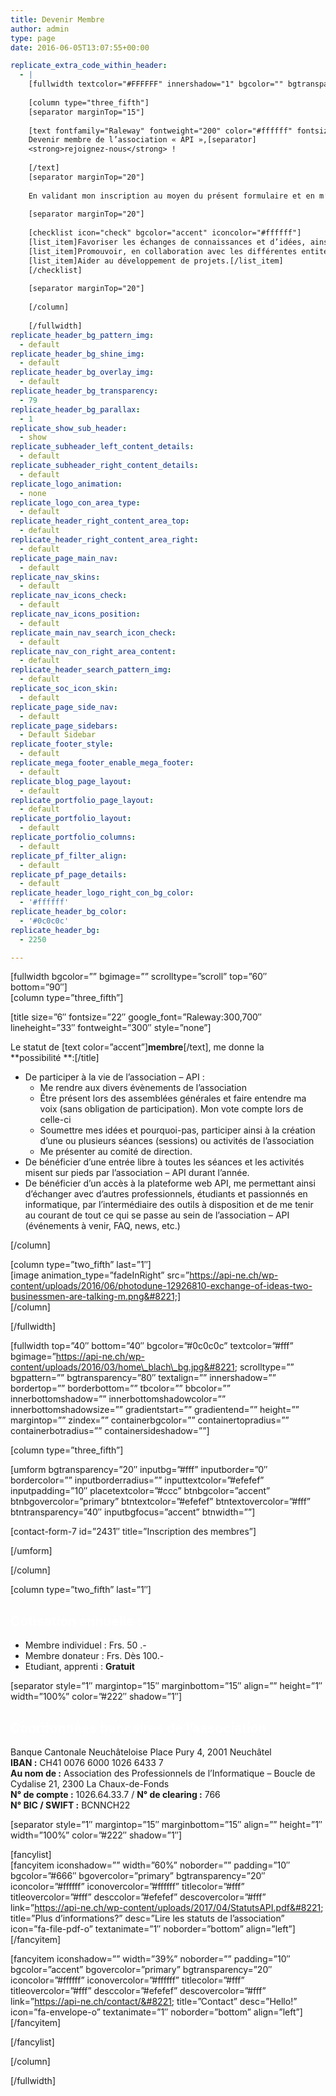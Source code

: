 ```yaml
---
title: Devenir Membre
author: admin
type: page
date: 2016-06-05T13:07:55+00:00

replicate_extra_code_within_header:
  - |
    [fullwidth textcolor="#FFFFFF" innershadow="1" bgcolor="" bgtransparency="" bgimage="" bgpattern="" top="50" bottom="40"]
    
    [column type="three_fifth"]
    [separator marginTop="15"]
    
    [text fontfamily="Raleway" fontweight="200" color="#ffffff" fontsize="29" lineheight="33"]
    Devenir membre de l’association « API »,[separator]
    <strong>rejoignez-nous</strong> !
    
    [/text]
    [separator marginTop="20"]
    
    En validant mon inscription au moyen du présent formulaire et en m’acquittant d’une cotisation annuelle d'un montant de 50 CHF (pas de cotisation pour les étudiants), je deviens membre de l’association des professionnels de l’informatique – API et je lui permets de poursuivre ses objectifs, qui sont les suivants :
    
    [separator marginTop="20"]
    
    [checklist icon="check" bgcolor="accent" iconcolor="#ffffff"]
    [list_item]Favoriser les échanges de connaissances et d’idées, ainsi que la prise de contact, entre professionnels et passionnés  de l’informatique.[/list_item]
    [list_item]Promouvoir, en collaboration avec les différentes entités de formation régionales, les formations en informatique.[/list_item]
    [list_item]Aider au développement de projets.[/list_item]
    [/checklist]
    
    [separator marginTop="20"]
    
    [/column]
    
    [/fullwidth]
replicate_header_bg_pattern_img:
  - default
replicate_header_bg_shine_img:
  - default
replicate_header_bg_overlay_img:
  - default
replicate_header_bg_transparency:
  - 79
replicate_header_bg_parallax:
  - 1
replicate_show_sub_header:
  - show
replicate_subheader_left_content_details:
  - default
replicate_subheader_right_content_details:
  - default
replicate_logo_animation:
  - none
replicate_logo_con_area_type:
  - default
replicate_header_right_content_area_top:
  - default
replicate_header_right_content_area_right:
  - default
replicate_page_main_nav:
  - default
replicate_nav_skins:
  - default
replicate_nav_icons_check:
  - default
replicate_nav_icons_position:
  - default
replicate_main_nav_search_icon_check:
  - default
replicate_nav_con_right_area_content:
  - default
replicate_header_search_pattern_img:
  - default
replicate_soc_icon_skin:
  - default
replicate_page_side_nav:
  - default
replicate_page_sidebars:
  - Default Sidebar
replicate_footer_style:
  - default
replicate_mega_footer_enable_mega_footer:
  - default
replicate_blog_page_layout:
  - default
replicate_portfolio_page_layout:
  - default
replicate_portfolio_layout:
  - default
replicate_portfolio_columns:
  - default
replicate_pf_filter_align:
  - default
replicate_pf_page_details:
  - default
replicate_header_logo_right_con_bg_color:
  - '#ffffff'
replicate_header_bg_color:
  - '#0c0c0c'
replicate_header_bg:
  - 2250

---
```

[fullwidth bgcolor=&#8221;&#8221; bgimage=&#8221;&#8221; scrolltype=&#8221;scroll&#8221; top=&#8221;60&#8243; bottom=&#8221;90&#8243;]  
[column type=&#8221;three_fifth&#8221;]

[title size=&#8221;6&#8243; fontsize=&#8221;22&#8243; google_font=&#8221;Raleway:300,700&#8243; lineheight=&#8221;33&#8243; fontweight=&#8221;300&#8243; style=&#8221;none&#8221;]

Le statut de [text color=&#8221;accent&#8221;]**membre**[/text], me donne la **possibilité **:[/title]

  * De participer à la vie de l’association &#8211; API : 
      * Me rendre aux divers évènements de l’association
      * Être présent lors des assemblées générales et faire entendre ma voix (sans obligation de participation). Mon vote compte lors de celle-ci
      * Soumettre mes idées et pourquoi-pas, participer ainsi à la création d’une ou plusieurs séances (sessions) ou activités de l’association
      * Me présenter au comité de direction.
  * De bénéficier d’une entrée libre à toutes les séances et les activités misent sur pieds par l’association – API durant l’année.
  * De bénéficier d’un accès à la plateforme web API, me permettant ainsi d’échanger avec d’autres professionnels, étudiants et passionnés en informatique, par l’intermédiaire des outils à disposition et de me tenir au courant de tout ce qui se passe au sein de l’association – API (événements à venir, FAQ, news, etc.)

[/column]

[column type=&#8221;two_fifth&#8221; last=&#8221;1&#8243;]  
[image animation_type=&#8221;fadeInRight&#8221; src=&#8221;https://api-ne.ch/wp-content/uploads/2016/06/photodune-12926810-exchange-of-ideas-two-businessmen-are-talking-m.png&#8221;]  
[/column]

[/fullwidth]

[fullwidth top=&#8221;40&#8243; bottom=&#8221;40&#8243; bgcolor=&#8221;#0c0c0c&#8221; textcolor=&#8221;#fff&#8221; bgimage=&#8221;https://api-ne.ch/wp-content/uploads/2016/03/home\_blach\_bg.jpg&#8221; scrolltype=&#8221;&#8221; bgpattern=&#8221;&#8221; bgtransparency=&#8221;80&#8243; textalign=&#8221;&#8221; innershadow=&#8221;&#8221; bordertop=&#8221;&#8221; borderbottom=&#8221;&#8221; tbcolor=&#8221;&#8221; bbcolor=&#8221;&#8221; innerbottomshadow=&#8221;&#8221; innerbottomshadowcolor=&#8221;&#8221; innerbottomshadowsize=&#8221;&#8221; gradientstart=&#8221;&#8221; gradientend=&#8221;&#8221; height=&#8221;&#8221; margintop=&#8221;&#8221; zindex=&#8221;&#8221; containerbgcolor=&#8221;&#8221; containertopradius=&#8221;&#8221; containerbotradius=&#8221;&#8221; containersideshadow=&#8221;&#8221;]

[column type=&#8221;three_fifth&#8221;]

[umform bgtransparency=&#8221;20&#8243; inputbg=&#8221;#fff&#8221; inputborder=&#8221;0&#8243; bordercolor=&#8221;&#8221; inputborderradius=&#8221;&#8221; inputtextcolor=&#8221;#efefef&#8221; inputpadding=&#8221;10&#8243; placetextcolor=&#8221;#ccc&#8221; btnbgcolor=&#8221;accent&#8221; btnbgovercolor=&#8221;primary&#8221; btntextcolor=&#8221;#efefef&#8221; btntextovercolor=&#8221;#fff&#8221; btntransparency=&#8221;40&#8243; inputbgfocus=&#8221;accent&#8221; btnwidth=&#8221;&#8221;]

[contact-form-7 id=&#8221;2431&#8243; title=&#8221;Inscription des membres&#8221;]

[/umform]

[/column]

[column type=&#8221;two_fifth&#8221; last=&#8221;1&#8243;]

## <span style="color: #ffffff;">Cotisation annuelle :</span>

  * Membre individuel : Frs. 50 .-
  * Membre donateur : Frs. Dès 100.-
  * Etudiant, apprenti : **Gratuit**

[separator style=&#8221;1&#8243; margintop=&#8221;15&#8243; marginbottom=&#8221;15&#8243; align=&#8221;&#8221; height=&#8221;1&#8243; width=&#8221;100%&#8221; color=&#8221;#222&#8243; shadow=&#8221;1&#8243;]

## <span style="color: #ffffff;">Coordonnées bancaires de l&#8217;association</span>

Banque Cantonale Neuchâteloise Place Pury 4, 2001 Neuchâtel  
**IBAN :** CH41 0076 6000 1026 6433 7  
**Au nom de :** Association des Professionnels de l&#8217;Informatique &#8211; Boucle de Cydalise 21, 2300 La Chaux-de-Fonds  
**N° de compte :** 1026.64.33.7 / **N° de clearing :** 766  
**N° BIC / SWIFT :** BCNNCH22

[separator style=&#8221;1&#8243; margintop=&#8221;15&#8243; marginbottom=&#8221;15&#8243; align=&#8221;&#8221; height=&#8221;1&#8243; width=&#8221;100%&#8221; color=&#8221;#222&#8243; shadow=&#8221;1&#8243;]

[fancylist]  
\[fancyitem iconshadow=&#8221;&#8221; width=&#8221;60%&#8221; noborder=&#8221;&#8221; padding=&#8221;10&#8243; bgcolor=&#8221;#666&#8243; bgovercolor=&#8221;primary&#8221; bgtransparency=&#8221;20&#8243; iconcolor=&#8221;#ffffff&#8221; iconovercolor=&#8221;#ffffff&#8221; titlecolor=&#8221;#fff&#8221; titleovercolor=&#8221;#fff&#8221; desccolor=&#8221;#efefef&#8221; descovercolor=&#8221;#fff&#8221; link=&#8221;https://api-ne.ch/wp-content/uploads/2017/04/StatutsAPI.pdf&#8221; title=&#8221;Plus d&#8217;informations?&#8221; desc=&#8221;Lire les statuts de l&#8217;association&#8221; icon=&#8221;fa-file-pdf-o&#8221; textanimate=&#8221;1&#8243; noborder=&#8221;bottom&#8221; align=&#8221;left&#8221;\]\[/fancyitem\]

\[fancyitem iconshadow=&#8221;&#8221; width=&#8221;39%&#8221; noborder=&#8221;&#8221; padding=&#8221;10&#8243; bgcolor=&#8221;accent&#8221; bgovercolor=&#8221;primary&#8221; bgtransparency=&#8221;20&#8243; iconcolor=&#8221;#ffffff&#8221; iconovercolor=&#8221;#ffffff&#8221; titlecolor=&#8221;#fff&#8221; titleovercolor=&#8221;#fff&#8221; desccolor=&#8221;#efefef&#8221; descovercolor=&#8221;#fff&#8221; link=&#8221;https://api-ne.ch/contact/&#8221; title=&#8221;Contact&#8221; desc=&#8221;Hello!&#8221; icon=&#8221;fa-envelope-o&#8221; textanimate=&#8221;1&#8243; noborder=&#8221;bottom&#8221; align=&#8221;left&#8221;\]\[/fancyitem\]

[/fancylist]

[/column]

[/fullwidth]